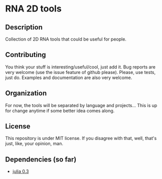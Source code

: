 RNA 2D tools
============

## Description

Collection of 2D RNA tools that could be useful for people.

## Contributing

You think your stuff is interesting/useful/cool, just add it.
Bug reports are very welcome (use the issue feature of github please).
Please, use tests, just do. Examples and documentation are also very welcome.

## Organization

For now, the tools will be separated by language and projects... This
is up for change anytime if some better idea comes along.

## License

This repository is under MIT license.
If you disagree with that, well, that's just, like, your opinion, man.

## Dependencies (so far)

- [julia 0.3](https://github.com/JuliaLang/julia)

